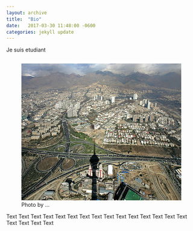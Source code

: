 ```yaml
---
layout: archive
title:  "Bio"
date:   2017-03-30 11:48:00 -0600
categories: jekyll update
---
```

Je suis etudiant

<div>
    <p style="float: right;">
    <figure style="float:right;">
    <img alt="Tehran image"
    src="/assets/images/Tehran-kaveh.png"
    width="564" height="362"/>
    <figcaption>Photo by ...</figcaption>
    </figure>
    </p>
    <p>Text Text Text Text Text Text Text Text Text Text Text Text Text Text Text Text Text Text Text</p>
</div>
